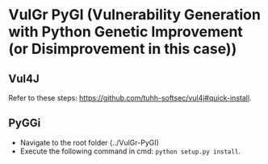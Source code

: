 # VulGr PyGI (Vulnerability Generation with Python Genetic Improvement (or Disimprovement in this case))

## Vul4J
Refer to these steps: https://github.com/tuhh-softsec/vul4j#quick-install.

## PyGGi
* Navigate to the root folder (../VulGr-PyGI)
* Execute the following command in cmd: `python setup.py install`.
